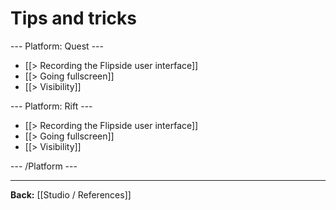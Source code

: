 # Tips and tricks

--- Platform: Quest ---

* [[> Recording the Flipside user interface]]
* [[> Going fullscreen]]
* [[> Visibility]]


--- Platform: Rift ---

* [[> Recording the Flipside user interface]]
* [[> Going fullscreen]]
* [[> Visibility]]



--- /Platform ---

---

**Back:** [[Studio / References]]
